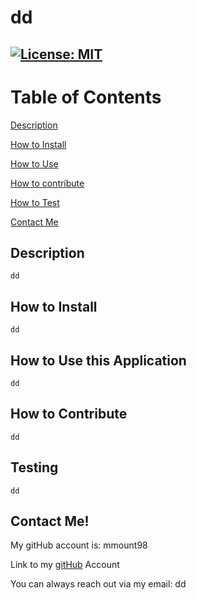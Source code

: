 
# dd

## [![License: MIT](https://img.shields.io/badge/license-MIT-green)](https://opensource.org/licenses/MIT')

# Table of Contents

[Description](#description)

  [How to Install](#instal)

  [How to Use](#usage)

  [How to contribute](#contribute)

  [How to Test](#test)

[Contact Me](#contact)

<a name="description"></a>

## Description

    dd

<a name="install"></a>

## How to Install

    dd

<a name="usage"></a>

## How to Use this Application

    dd

<a name="contribute"></a>

## How to Contribute

    dd

<a name="How to Test"></a>

## Testing

    dd

<a name="contact"></a>

## Contact Me!

My gitHub account is: mmount98
  
Link to my [gitHub]('https://github.com/mmount98') Account
 
You can always reach out via my email: dd
  